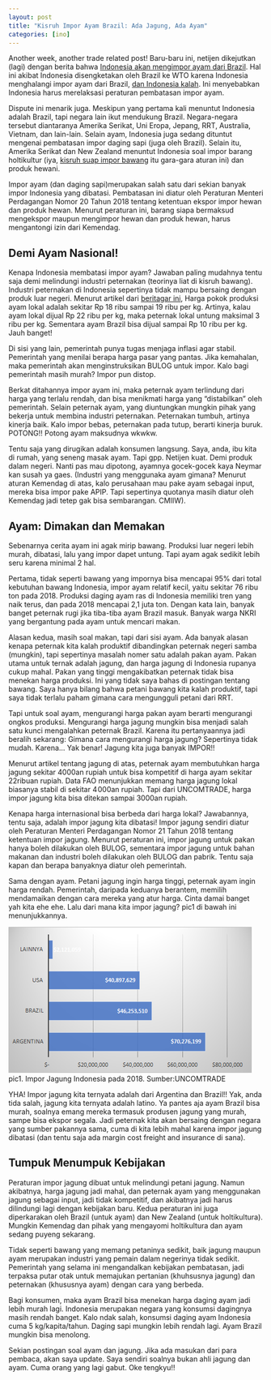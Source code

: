 ```yaml
---
layout: post
title: "Kisruh Impor Ayam Brazil: Ada Jagung, Ada Ayam"
categories: [ino]
---
```

Another week, another trade related post! Baru-baru ini, netijen dikejutkan (lagi) dengan berita bahwa [Indonesia akan mengimpor ayam dari Brazil](https://beritagar.id/artikel/berita/siap-siap-indonesia-bisa-kebanjiran-ayam-dari-brasil). Hal ini akibat Indonesia disengketakan oleh Brazil ke WTO karena Indonesia menghalangi impor ayam dari Brazil, [dan Indonesia kalah](https://www.liputan6.com/bisnis/read/4032299/kalah-gugatan-di-wto-ri-buka-keran-impor-ayam-dari-brazil?related=dable&utm_expid=.9Z4i5ypGQeGiS7w9arwTvQ.1&utm_referrer=https%3A%2F%2Fwww.google.com%2F). Ini menyebabkan Indonesia harus merelaksasi peraturan pembatasan impor ayam.

Dispute ini menarik juga. Meskipun yang pertama kali menuntut Indonesia adalah Brazil, tapi negara lain ikut mendukung Brazil. Negara-negara tersebut diantaranya Amerika Serikat, Uni Eropa, Jepang, RRT, Australia, Vietnam, dan lain-lain. Selain ayam, Indonesia juga sedang dituntut mengenai pembatasan impor daging sapi (juga oleh Brazil). Selain itu, Amerika Serikat dan New Zealand menuntut Indonesia soal impor barang holtikultur (iya, [kisruh suap impor bawang](https://www.imedkrisna.github.io/bawang/) itu gara-gara aturan ini) dan produk hewani.

Impor ayam (dan daging sapi)merupakan salah satu dari sekian banyak impor Indonesia yang dibatasi. Pembatasan ini diatur oleh Peraturan Menteri Perdagangan Nomor 20 Tahun 2018 tentang ketentuan ekspor impor hewan dan produk hewan. Menurut peraturan ini, barang siapa bermaksud mengekspor maupun mengimpor hewan dan produk hewan, harus mengantongi izin dari Kemendag.

## Demi Ayam Nasional!

Kenapa Indonesia membatasi impor ayam? Jawaban paling mudahnya tentu saja demi melindungi industri peternakan (teorinya liat di kisruh bawang). Industri peternakan di Indonesia sepertinya tidak mampu bersaing dengan produk luar negeri. Menurut artikel dari [beritagar ini](https://beritagar.id/artikel/berita/siap-siap-indonesia-bisa-kebanjiran-ayam-dari-brasil), Harga pokok produksi ayam lokal adalah sekitar Rp 18 ribu sampai 19 ribu per kg. Artinya, kalau ayam lokal dijual Rp 22 ribu per kg, maka peternak lokal untung maksimal 3 ribu per kg. Sementara ayam Brazil bisa dijual sampai Rp 10 ribu per kg. Jauh banget!

Di sisi yang lain, pemerintah punya tugas menjaga inflasi agar stabil. Pemerintah yang menilai berapa harga pasar yang pantas. Jika kemahalan, maka pemerintah akan menginstruksikan BULOG untuk impor. Kalo bagi pemerintah masih murah? Impor pun distop.

Berkat ditahannya impor ayam ini, maka peternak ayam terlindung dari harga yang terlalu rendah, dan bisa menikmati harga yang “distabilkan” oleh pemerintah. Selain peternak ayam, yang diuntungkan mungkin pihak yang bekerja untuk membina industri peternakan. Peternakan tumbuh, artinya kinerja baik. Kalo impor bebas, peternakan pada tutup, berarti kinerja buruk. POTONG!! Potong ayam maksudnya wkwkw.

Tentu saja yang dirugikan adalah konsumen langsung. Saya, anda, ibu kita di rumah, yang seneng masak ayam. Tapi gpp. Netijen kuat. Demi produk dalam negeri. Nanti pas mau dipotong, ayamnya gocek-gocek kaya Neymar kan susah ya gaes.
(Industri yang menggunaka ayam gimana? Menurut aturan Kemendag di atas, kalo perusahaan mau pake ayam sebagai input, mereka bisa impor pake APIP. Tapi sepertinya quotanya masih diatur oleh Kemendag jadi tetep gak bisa sembarangan. CMIIW).

## Ayam: Dimakan dan Memakan

Sebenarnya cerita ayam ini agak mirip bawang. Produksi luar negeri lebih murah, dibatasi, lalu yang impor dapet untung. Tapi ayam agak sedikit lebih seru karena minimal 2 hal.

Pertama, tidak seperti bawang yang impornya bisa mencapai 95% dari total kebutuhan bawang Indonesia, impor ayam relatif kecil, yaitu sekitar 76 ribu ton pada 2018. Produksi daging ayam ras di Indonesia memiliki tren yang naik terus, dan pada 2018 mencapai 2,1 juta ton. Dengan kata lain, banyak banget peternak rugi jika tiba-tiba ayam Brazil masuk. Banyak warga NKRI yang bergantung pada ayam untuk mencari makan.

Alasan kedua, masih soal makan, tapi dari sisi ayam. Ada banyak alasan kenapa peternak kita kalah produktif dibandingkan peternak negeri samba (mungkin), tapi sepertinya masalah nomer satu adalah pakan ayam. Pakan utama untuk ternak adalah jagung, dan harga jagung di Indonesia rupanya cukup mahal. Pakan yang tinggi mengakibatkan peternak tidak bisa menekan harga produksi. Ini yang tidak saya bahas di postingan tentang bawang. Saya hanya bilang bahwa petani bawang kita kalah produktif, tapi saya tidak terlalu paham gimana cara mengungguli petani dari RRT.

Tapi untuk soal ayam, mengurangi harga pakan ayam berarti mengurangi ongkos produksi. Mengurangi harga jagung mungkin bisa menjadi salah satu kunci mengalahkan peternak Brazil. Karena itu pertanyaannya jadi beralih sekarang: Gimana cara mengurangi harga jagung?
Sepertinya tidak mudah. Karena… Yak benar! Jagung kita juga banyak IMPOR!!

Menurut artikel tentang jagung di atas, peternak ayam membutuhkan harga jagung sekitar 4000an rupiah untuk bisa kompetitif di harga ayam sekitar 22ribuan rupiah. Data FAO menunjukkan memang harga jagung lokal biasanya stabil di sekitar 4 000an rupiah. Tapi dari UNCOMTRADE, harga impor jagung kita bisa ditekan sampai 3000an rupiah.

Kenapa harga internasional bisa berbeda dari harga lokal? Jawabannya, tentu saja, adalah impor jagung kita dibatasi!
Impor jagung sendiri diatur oleh Peraturan Menteri Perdagangan Nomor 21 Tahun 2018 tentang ketentuan impor jagung. Menurut peraturan ini, impor jagung untuk pakan hanya boleh dilakukan oleh BULOG, sementara impor jagung untuk bahan makanan dan industri boleh dilakukan oleh BULOG dan pabrik. Tentu saja kapan dan berapa banyaknya diatur oleh pemerintah.

Sama dengan ayam. Petani jagung ingin harga tinggi, peternak ayam ingin harga rendah. Pemerintah, daripada keduanya berantem, memilih mendamaikan dengan cara mereka yang atur harga. Cinta damai banget yah kita ehe ehe.
Lalu dari mana kita impor jagung? pic1 di bawah ini menunjukkannya.

![Impor jagung Indonesia pada 2018. Sumber:UNCOMTRADE](/images/impor_jagung.png "Impor jagung Indonesia pada 2018. Sumber:UNCOMTRADE")
pic1. Impor Jagung Indonesia pada 2018. Sumber:UNCOMTRADE

YHA! Impor jagung kita ternyata adalah dari Argentina dan Brazil!! Yak, anda tida salah, jagung kita ternyata adalah latino. Ya pantes aja ayam Brazil bisa murah, soalnya emang mereka termasuk produsen jagung yang murah, sampe bisa ekspor segala. Jadi peternak kita akan bersaing dengan negara yang sumber pakannya sama, cuma di kita lebih mahal karena impor jagung dibatasi (dan tentu saja ada margin cost freight and insurance di sana).

## Tumpuk Menumpuk Kebijakan

Peraturan impor jagung dibuat untuk melindungi petani jagung. Namun akibatnya, harga jagung jadi mahal, dan peternak ayam yang menggunakan jagung sebagai input, jadi tidak kompetitif, dan akibatnya jadi harus dilindungi lagi dengan kebijakan baru. Kedua peraturan ini juga diperkarakan oleh Brazil (untuk ayam) dan New Zealand (untuk holtikultura). Mungkin Kemendag dan pihak yang mengayomi holtikultura dan ayam sedang puyeng sekarang.

Tidak seperti bawang yang memang petaninya sedikit, baik jagung maupun ayam merupakan industri yang pemain dalam negerinya tidak sedikit. Pemerintah yang selama ini mengandalkan kebijakan pembatasan, jadi terpaksa putar otak untuk memajukan pertanian (khuhsusnya jagung) dan peternakan (khususnya ayam) dengan cara yang berbeda.

Bagi konsumen, maka ayam Brazil bisa menekan harga daging ayam jadi lebih murah lagi. Indonesia merupakan negara yang konsumsi dagingnya masih rendah banget. Kalo ndak salah, konsumsi daging ayam Indonesia cuma 5 kg/kapita/tahun. Daging sapi mungkin lebih rendah lagi. Ayam Brazil mungkin bisa menolong.

Sekian postingan soal ayam dan jagung. Jika ada masukan dari para pembaca, akan saya update. Saya sendiri soalnya bukan ahli jagung dan ayam. Cuma orang yang lagi gabut. Oke tengkyu!!
